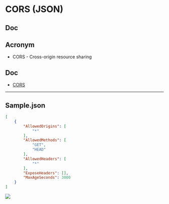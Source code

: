 # CORS (JSON)

## Doc

## Acronym
* CORS - Cross-origin resource sharing

## Doc
* [CORS](https://docs.aws.amazon.com/AmazonS3/latest/dev/cors.html)

---

## Sample.json
````json
[
    {
        "AllowedOrigins": [
            "*"
        ],
        "AllowedMethods": [
            "GET",
            "HEAD"
        ],
        "AllowedHeaders": [
            "*"
        ],
        "ExposeHeaders": [],
        "MaxAgeSeconds": 3000
    }
]
````
[<img src="http://pix.toile-libre.org/upload/original/1604768625.png">](http://pix.toile-libre.org/upload/original/1604768625.png)
